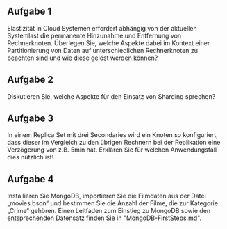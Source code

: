 <h2>Aufgabe 1</h2>

<p>Elastizität in Cloud Systemen erfordert abhängig von der aktuellen Systemlast die permanente Hinzunahme und Entfernung von Rechnerknoten. Überlegen Sie, welche Aspekte dabei im Kontext einer Partitionierung von Daten auf unterschiedlichen Rechnerknoten zu beachten sind und wie diese gelöst werden können?</p>

<h2>Aufgabe 2</h2>

<p>Diskutieren Sie, welche Aspekte für den Einsatz von Sharding sprechen?</p>

<h2>Aufgabe 3</h2>

<p>In einem Replica Set mit drei Secondaries wird ein Knoten so konfiguriert, dass dieser im Vergleich zu den übrigen Rechnern bei der Replikation eine Verzögerung von z.B. 5min hat. Erklären Sie für welchen Anwendungsfall dies nützlich ist!</p>

<h2>Aufgabe 4</h2>

Installieren Sie MongoDB, importieren Sie die Filmdaten aus der Datei „movies.bson“ und bestimmen Sie die Anzahl der Filme, die zur Kategorie „Crime“ gehören. Einen Leitfaden zum Einstieg zu MongoDB sowie den entsprechenden Datensatz finden Sie in "MongoDB-FirstSteps.md".

